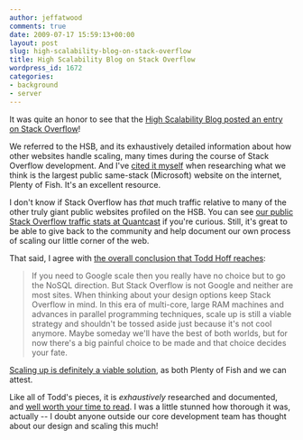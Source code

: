 ```yaml
---
author: jeffatwood
comments: true
date: 2009-07-17 15:59:13+00:00
layout: post
slug: high-scalability-blog-on-stack-overflow
title: High Scalability Blog on Stack Overflow
wordpress_id: 1672
categories:
- background
- server
---
```



It was quite an honor to see that the [High Scalability Blog posted an entry on Stack Overflow](http://highscalability.com/stack-overflow-architecture)!



We referred to the HSB, and its exhaustively detailed information about how other websites handle scaling, many times during the course of Stack Overflow development. And I've [cited it myself](http://www.codinghorror.com/blog/archives/001195.html) when researching what we think is the largest public same-stack (Microsoft) website on the internet, Plenty of Fish. It's an excellent resource.



I don't know if Stack Overflow has _that_ much traffic relative to many of the other truly giant public websites profiled on the HSB. You can see [our public Stack Overflow traffic stats at Quantcast](http://www.quantcast.com/stackoverflow.com) if you're curious. Still, it's great to be able to give back to the community and help document our own process of scaling our little corner of the web.



That said, I agree with [the overall conclusion that Todd Hoff reaches](http://highscalability.com/stack-overflow-architecture):





<blockquote>
If you need to Google scale then you really have no choice but to go the NoSQL direction. But Stack Overflow is not Google and neither are most sites. When thinking about your design options keep Stack Overflow in mind. In this era of multi-core, large RAM machines and advances in parallel programming techniques, scale up is still a viable strategy and shouldn't be tossed aside just because it's not cool anymore. Maybe someday we'll have the best of both worlds, but for now there's a big painful choice to be made and that choice decides your fate.
</blockquote>





[Scaling up is definitely a viable solution](http://www.codinghorror.com/blog/archives/001279.html), as both Plenty of Fish and we can attest.



Like all of Todd's pieces, it is _exhaustively_ researched and documented, and [well worth your time to read](http://highscalability.com/stack-overflow-architecture). I was a little stunned how thorough it was, actually -- I doubt anyone outside our core development team has thought about our design and scaling this much!

